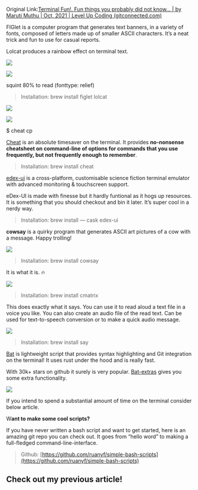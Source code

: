 Original Link:[Terminal Fun!. Fun things you probably did not know… | by Maruti Muthu | Oct, 2021 | Level Up Coding (gitconnected.com)](https://levelup.gitconnected.com/terminal-fun-482d3f7af99e)

FIGlet is a computer program that generates text banners, in a variety of fonts, composed of letters made up of smaller ASCII characters. It’s a neat trick and fun to use for casual reports.

Lolcat produces a rainbow effect on terminal text.

![](https://miro.medium.com/max/1208/1*zmpJgO1qp_q1X7RD21Fc3w.png)

![](https://miro.medium.com/max/912/1*P20vNpMqsND0_DYrIH27pA.png)

squint 80% to read (fonttype: relief)

> Installation: brew install figlet lolcat

![](https://miro.medium.com/max/60/1*PJbwuK0QO7HtPLx_gddyXQ.png?q=20)

![](https://miro.medium.com/max/1000/1*PJbwuK0QO7HtPLx_gddyXQ.png)

$ cheat cp

[Cheat](https://github.com/cheat/cheat) is an absolute timesaver on the terminal. It provides **no-nonsense cheatsheet on command-line of options for commands that you use frequently, but not frequently enough to remember**.

> Installation: brew install cheat

[edex-ui](https://github.com/GitSquared/edex-ui) is a cross-platform, customisable science fiction terminal emulator with advanced monitoring & touchscreen support.

eDex-UI is made with finesse but it hardly funtional as it hogs up resources. It is something that you should checkout and bin it later. It’s super cool in a nerdy way.

> Installation: brew install — cask edex-ui

**cowsay** is a quirky program that generates ASCII art pictures of a cow with a message. Happy trolling!

![](https://miro.medium.com/max/1228/1*yfmQ0DuApTqY9YEH7338lA.png)

> Installation: brew install cowsay

It is what it is. 🔥

![](https://miro.medium.com/max/1200/1*X0rMUngxdScjDQk1cHr3TA.gif)

> Installation: brew install cmatrix

This does exactly what it says. You can use it to read aloud a text file in a voice you like. You can also create an audio file of the read text. Can be used for text-to-speech conversion or to make a quick audio message.

![](https://miro.medium.com/max/1400/1*QDPTEdxGQ9eBoyADfpCIdg.png)

> Installation: brew install say

[Bat](https://github.com/sharkdp/bat) is lightweight script that provides syntax highlighting and Git integration on the terminal! It uses rust under the hood and is really fast.

With 30k+ stars on github it surely is very popular. [Bat-extras](https://github.com/eth-p/bat-extras) gives you some extra functionality.

![](https://miro.medium.com/max/1312/1*-8ohRZIRa1ljKzOlRyGvzw.png)

If you intend to spend a substantial amount of time on the terminal consider below article.

W**ant to make some cool scripts?**

If you have never written a bash script and want to get started, here is an amazing git repo you can check out. It goes from “hello word” to making a full-fledged command-line-interface.

> Github: [https://github.com/ruanyf/simple-bash-scripts](https://github.com/ruanyf/simple-bash-scripts)

## Check out my previous article!